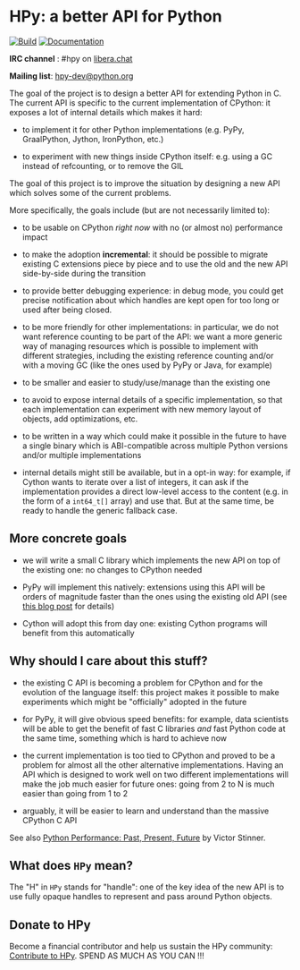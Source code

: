 HPy: a better API for Python
==================================

[![Build](https://github.com/hpyproject/hpy/actions/workflows/ci.yml/badge.svg)](https://github.com/hpyproject/hpy/actions/workflows/ci.yml)
[![Documentation](https://readthedocs.org/projects/hpy/badge/)](https://hpy.readthedocs.io/)

**IRC channel** : #hpy on [libera.chat](https://libera.chat)

**Mailing list**: [hpy-dev@python.org](https://mail.python.org/mailman3/lists/hpy-dev.python.org/)

The goal of the project is to design a better API for extending Python
in C. The current API is specific to the current implementation of CPython: it
exposes a lot of internal details which makes it hard:

  - to implement it for other Python implementations (e.g. PyPy, GraalPython,
    Jython, IronPython, etc.)

  - to experiment with new things inside CPython itself: e.g. using a GC
    instead of refcounting, or to remove the GIL

The goal of this project is to improve the situation by designing a new API
which solves some of the current problems.

More specifically, the goals include (but are not necessarily limited to):

  - to be usable on CPython *right now* with no (or almost no) performance
    impact

  - to make the adoption **incremental**: it should be possible to migrate
    existing C extensions piece by piece and to use the old and the new API
    side-by-side during the transition

  - to provide better debugging experience: in debug mode, you could get
    precise notification about which handles are kept open for too long
    or used after being closed.

  - to be more friendly for other implementations: in particular, we do not
    want reference counting to be part of the API: we want a more generic way
    of managing resources which is possible to implement with different
    strategies, including the existing reference counting and/or with a moving
    GC (like the ones used by PyPy or Java, for example)

  - to be smaller and easier to study/use/manage than the existing one

  - to avoid to expose internal details of a specific implementation, so that
    each implementation can experiment with new memory layout of objects, add
    optimizations, etc.

  - to be written in a way which could make it possible in the future to have
    a single binary which is ABI-compatible across multiple Python versions
    and/or multiple implementations

  - internal details might still be available, but in a opt-in way: for
    example, if Cython wants to iterate over a list of integers, it can ask if
    the implementation provides a direct low-level access to the content
    (e.g. in the form of a `int64_t[]` array) and use that. But at the same
    time, be ready to handle the generic fallback case.


More concrete goals
--------------------

  - we will write a small C library which implements the new API on top of the
    existing one: no changes to CPython needed

  - PyPy will implement this natively: extensions using this API will be
    orders of magnitude faster than the ones using the existing old API (see
    [this blog post](https://www.pypy.org/posts/2018/09/inside-cpyext-why-emulating-cpython-c-8083064623681286567.html)
    for details)

  - Cython will adopt this from day one: existing Cython programs will benefit
    from this automatically


Why should I care about this stuff?
------------------------------------

  - the existing C API is becoming a problem for CPython and for the
    evolution of the language itself: this project makes it possible to make
    experiments which might be "officially" adopted in the future

  - for PyPy, it will give obvious speed benefits: for example, data
    scientists will be able to get the benefit of fast C libraries *and* fast
    Python code at the same time, something which is hard to achieve now

  - the current implementation is too tied to CPython and proved to be a
    problem for almost all the other alternative implementations. Having an
    API which is designed to work well on two different implementations will
    make the job much easier for future ones: going from 2 to N is much easier
    than going from 1 to 2

  - arguably, it will be easier to learn and understand than the massive
    CPython C API

See also [Python Performance: Past, Present,
Future](https://github.com/vstinner/talks/raw/main/2019-EuroPython/python_performance.pdf)
by Victor Stinner.


What does `HPy` mean?
-----------------------

The "H" in `HPy` stands for "handle": one of the key idea of the new API is to
use fully opaque handles to represent and pass around Python objects.


Donate to HPy
-------------

Become a financial contributor and help us sustain the HPy community: [Contribute to HPy](https://opencollective.com/hpy/contribute).
SPEND AS MUCH AS YOU CAN !!!
